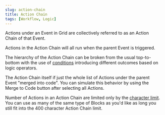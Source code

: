 ```yaml
---
slug: action-chain
title: Action Chain
tags: [Workflow, Logic]
---
```


Actions under an Event in Grid are collectively referred to as an Action Chain of that Event.

Actions in the Action Chain will all run when the parent Event is triggered.

The hierarchy of the Action Chain can be broken from the usual top-to-bottom with the use of [conditions](/category/conditions) introducing different outcomes based on logic operators.

The Action Chain itself if just the whole list of Actions under the parent Event "merged into code". You can simulate this behavior by using the Merge to Code button after selecting all Actions.

Number of Actions in an Action Chain are limited only by the [character limit](../wiki/char-limit). You can use as many of the same type of Blocks as you'd like as long you still fit into the 400 character Action Chain limit.

